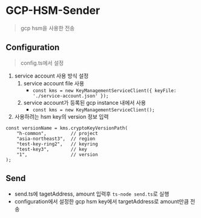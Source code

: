 # GCP-HSM-Sender
> gcp hsm을 사용한 전송

## Configuration
> config.ts에서 설정
1. service account 사용 방식 설정
   1. service account file 사용
      - `const kms = new KeyManagementServiceClient({ keyFile: './service-account.json' });`
   2. service account가 등록된 gcp instance 내에서 사용
      - `const kms = new KeyManagementServiceClient();` 
2. 사용하려는 hsm key의 version 정보 입력
```
const versionName = kms.cryptoKeyVersionPath(
    "h-common",         // project
    "asia-northeast3",  // region
    "test-key-ring2",   // keyring
    "test-key3",        // key
    "1",                // version
);
```

## Send
- send.ts에 tagetAddress, amount 입력후 `ts-node send.ts`로 실행
- configuration에서 설정한 gcp hsm key에서 targetAddress로 amount만큼 전송
